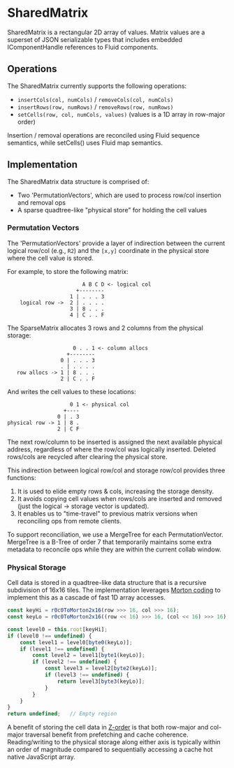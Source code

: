 # SharedMatrix
SharedMatrix is a rectangular 2D array of values.  Matrix values are a superset of JSON serializable types that includes embedded IComponentHandle references to Fluid components.

## Operations
The SharedMatrix currently supports the following operations:
* `insertCols(col, numCols)` / `removeCols(col, numCols)`
* `insertRows(row, numRows)` / `removeRows(row, numRows)`
* `setCells(row, col, numCols, values)` (values is a 1D array in row-major order)

Insertion / removal operations are reconciled using Fluid sequence semantics, while setCells() uses Fluid map semantics.

## Implementation
The SharedMatrix data structure is comprised of:
* Two 'PermutationVectors', which are used to process row/col insertion and removal ops
* A sparse quadtree-like "physical store" for holding the cell values

### Permutation Vectors
The 'PermutationVectors' provide a layer of indirection between the current logical row/col (e.g., `R2`) and the `[x,y]`
coordinate in the physical store where the cell value is stored.

For example, to store the following matrix:
```
                        A B C D <- logical col
                      +--------
                    1 | . . . 3
    logical row ->  2 | . . . .
                    3 | 8 . . .
                    4 | C . . F
```
The SparseMatrix allocates 3 rows and 2 columns from the physical storage:
```
                     0 . . 1 <- column allocs
                   +--------
                 0 | . . . 3
                 . | . . . .
   row allocs -> 1 | 8 . . .
                 2 | C . . F
```
And writes the cell values to these locations:
```
                    0 1 <- physical col
                  +----
                0 | . 3
physical row -> 1 | 8 .
                2 | C F
```
The next row/column to be inserted is assigned the next available physical address, regardless of
where the row/col was logically inserted.  Deleted rows/cols are recycled after clearing the physical store.

This indirection between logical row/col and storage row/col provides three functions:

1. It is used to elide empty rows & cols, increasing the storage density.
2. It avoids copying cell values when rows/cols are inserted and removed (just the logical -> storage vector is updated).
3. It enables us to "time-travel" to previous matrix versions when reconciling ops from remote clients.

To support reconciliation, we use a MergeTree for each PermutationVector.  MergeTree is a B-Tree of order 7 that temporarily
maintains some extra metadata to reconcile ops while they are within the current collab window.

### Physical Storage
Cell data is stored in a quadtree-like data structure that is a recursive subdivision of 16x16 tiles.  The implementation
leverages [Morton coding](https://en.wikipedia.org/wiki/Z-order_curve) to implement this as a cascade of fast 1D array accesses.

```ts
const keyHi = r0c0ToMorton2x16(row >>> 16, col >>> 16);
const keyLo = r0c0ToMorton2x16((row << 16) >>> 16, (col << 16) >>> 16);

const level0 = this.root[keyHi];
if (level0 !== undefined) {
    const level1 = level0[byte0(keyLo)];
    if (level1 !== undefined) {
        const level2 = level1[byte1(keyLo)];
        if (level2 !== undefined) {
            const level3 = level2[byte2(keyLo)];
            if (level3 !== undefined) {
                return level3[byte3(keyLo)];
            }
        }
    }
}
return undefined;   // Empty region
```
A benefit of storing the cell data in [Z-order](https://en.wikipedia.org/wiki/Z-order_curve) is that both row-major and col-major
traversal benefit from prefetching and cache coherence.  Reading/writing to the physical storage along either axis is typically within an order of magnitude compared to sequentially accessing a cache hot native JavaScript array.
